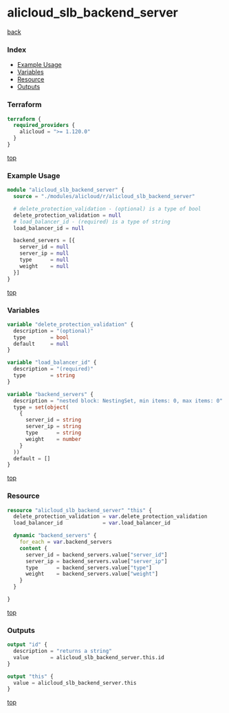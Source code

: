 # alicloud_slb_backend_server

[back](../alicloud.md)

### Index

- [Example Usage](#example-usage)
- [Variables](#variables)
- [Resource](#resource)
- [Outputs](#outputs)

### Terraform

```terraform
terraform {
  required_providers {
    alicloud = ">= 1.120.0"
  }
}
```

[top](#index)

### Example Usage

```terraform
module "alicloud_slb_backend_server" {
  source = "./modules/alicloud/r/alicloud_slb_backend_server"

  # delete_protection_validation - (optional) is a type of bool
  delete_protection_validation = null
  # load_balancer_id - (required) is a type of string
  load_balancer_id = null

  backend_servers = [{
    server_id = null
    server_ip = null
    type      = null
    weight    = null
  }]
}
```

[top](#index)

### Variables

```terraform
variable "delete_protection_validation" {
  description = "(optional)"
  type        = bool
  default     = null
}

variable "load_balancer_id" {
  description = "(required)"
  type        = string
}

variable "backend_servers" {
  description = "nested block: NestingSet, min items: 0, max items: 0"
  type = set(object(
    {
      server_id = string
      server_ip = string
      type      = string
      weight    = number
    }
  ))
  default = []
}
```

[top](#index)

### Resource

```terraform
resource "alicloud_slb_backend_server" "this" {
  delete_protection_validation = var.delete_protection_validation
  load_balancer_id             = var.load_balancer_id

  dynamic "backend_servers" {
    for_each = var.backend_servers
    content {
      server_id = backend_servers.value["server_id"]
      server_ip = backend_servers.value["server_ip"]
      type      = backend_servers.value["type"]
      weight    = backend_servers.value["weight"]
    }
  }

}
```

[top](#index)

### Outputs

```terraform
output "id" {
  description = "returns a string"
  value       = alicloud_slb_backend_server.this.id
}

output "this" {
  value = alicloud_slb_backend_server.this
}
```

[top](#index)